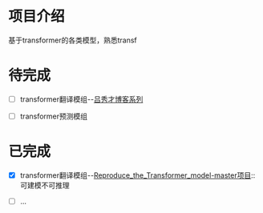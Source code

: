 # 项目介绍
基于transformer的各类模型，熟悉transf

# 待完成
- [ ] transformer翻译模组--[吕秀才博客系列](https://blog.csdn.net/nocml/article/details/125711025)
- [ ] transformer预测模组


# 已完成
- [x] transformer翻译模组--[Reproduce_the_Transformer_model-master项目](https://github.com/scnu-dil/Reproduce_the_Transformer_model)::可建模不可推理
- [ ] ...

